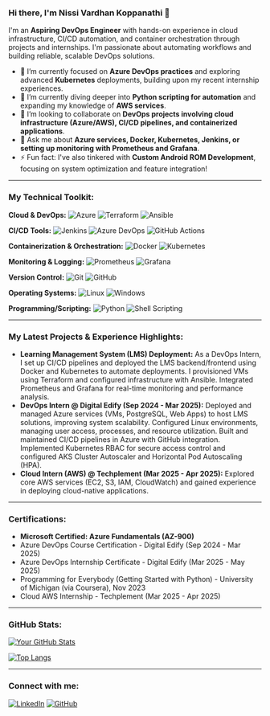 ### Hi there, I'm Nissi Vardhan Koppanathi 👋

I'm an **Aspiring DevOps Engineer** with hands-on experience in cloud infrastructure, CI/CD automation, and container orchestration through projects and internships. I'm passionate about automating workflows and building reliable, scalable DevOps solutions.

- 🔭 I’m currently focused on **Azure DevOps practices** and exploring advanced **Kubernetes** deployments, building upon my recent internship experiences.
- 🌱 I’m currently diving deeper into **Python scripting for automation** and expanding my knowledge of **AWS services**.
- 👯 I’m looking to collaborate on **DevOps projects involving cloud infrastructure (Azure/AWS), CI/CD pipelines, and containerized applications**.
- 💬 Ask me about **Azure services, Docker, Kubernetes, Jenkins, or setting up monitoring with Prometheus and Grafana**.
- ⚡ Fun fact: I've also tinkered with **Custom Android ROM Development**, focusing on system optimization and feature integration!

---

### My Technical Toolkit:

**Cloud & DevOps:**
![Azure](https://img.shields.io/badge/Azure-0078D4?style=for-the-badge&logo=azure&logoColor=white)
![Terraform](https://img.shields.io/badge/Terraform-623FCF?style=for-the-badge&logo=terraform&logoColor=white)
![Ansible](https://img.shields.io/badge/Ansible-EE0000?style=for-the-badge&logo=ansible&logoColor=white)

**CI/CD Tools:**
![Jenkins](https://img.shields.io/badge/Jenkins-2C5263?style=for-the-badge&logo=jenkins&logoColor=white)
![Azure DevOps](https://img.shields.io/badge/Azure%20DevOps-0078D7?style=for-the-badge&logo=azure-devops&logoColor=white)
![GitHub Actions](https://img.shields.io/badge/GitHub%20Actions-222222?style=for-the-badge&logo=githubactions&logoColor=white)

**Containerization & Orchestration:**
![Docker](https://img.shields.io/badge/Docker-2496ED?style=for-the-badge&logo=docker&logoColor=white)
![Kubernetes](https://img.shields.io/badge/Kubernetes-326CE5?style=for-the-badge&logo=kubernetes&logoColor=white)

**Monitoring & Logging:**
![Prometheus](https://img.shields.io/badge/Prometheus-E6522C?style=for-the-badge&logo=prometheus&logoColor=white)
![Grafana](https://img.shields.io/badge/Grafana-F46800?style=for-the-badge&logo=grafana&logoColor=white)

**Version Control:**
![Git](https://img.shields.io/badge/Git-F05032?style=for-the-badge&logo=git&logoColor=white)
![GitHub](https://img.shields.io/badge/GitHub-181717?style=for-the-badge&logo=github&logoColor=white)

**Operating Systems:**
![Linux](https://img.shields.io/badge/Linux-FCC624?style=for-the-badge&logo=linux&logoColor=black)
![Windows](https://img.shields.io/badge/Windows-0078D6?style=for-the-badge&logo=windows&logoColor=white)

**Programming/Scripting:**
![Python](https://img.shields.io/badge/Python-3776AB?style=for-the-badge&logo=python&logoColor=white)
![Shell Scripting](https://img.shields.io/badge/Shell%20Scripting-121011?style=for-the-badge&logo=gnu-bash&logoColor=white)

---

### My Latest Projects & Experience Highlights:

-   **Learning Management System (LMS) Deployment:** As a DevOps Intern, I set up CI/CD pipelines and deployed the LMS backend/frontend using Docker and Kubernetes to automate deployments. I provisioned VMs using Terraform and configured infrastructure with Ansible. Integrated Prometheus and Grafana for real-time monitoring and performance analysis.
-   **DevOps Intern @ Digital Edify (Sep 2024 - Mar 2025):** Deployed and managed Azure services (VMs, PostgreSQL, Web Apps) to host LMS solutions, improving system scalability. Configured Linux environments, managing user access, processes, and resource utilization. Built and maintained CI/CD pipelines in Azure with GitHub integration. Implemented Kubernetes RBAC for secure access control and configured AKS Cluster Autoscaler and Horizontal Pod Autoscaling (HPA).
-   **Cloud Intern (AWS) @ Techplement (Mar 2025 - Apr 2025):** Explored core AWS services (EC2, S3, IAM, CloudWatch) and gained experience in deploying cloud-native applications.

---

### Certifications:

-   **Microsoft Certified: Azure Fundamentals (AZ-900)**
-   Azure DevOps Course Certification - Digital Edify (Sep 2024 - Mar 2025)
-   Azure DevOps Internship Certificate - Digital Edify (Mar 2025 - May 2025)
-   Programming for Everybody (Getting Started with Python) - University of Michigan (via Coursera), Nov 2023
-   Cloud AWS Internship - Techplement (Mar 2025 - Apr 2025)

---

### GitHub Stats:

[![Your GitHub Stats](https://github-readme-stats.vercel.app/api?username=Nissivardhan&show_icons=true&theme=radical)](https://github.com/anuraghazra/github-readme-stats)

[![Top Langs](https://github-readme-stats.vercel.app/api/top-langs/?username=Nissivardhan&layout=compact&theme=radical)](https://github.com/anuraghazra/github-readme-stats)

---

### Connect with me:

[![LinkedIn](https://img.shields.io/badge/LinkedIn-0077B5?style=for-the-badge&logo=linkedin&logoColor=white)](https://www.linkedin.com/in/nissi-vardhan-koppanathi-9a59b026b)
[![GitHub](https://img.shields.io/badge/GitHub-181717?style=for-the-badge&logo=github&logoColor=white)](https://github.com/Nissivardhan)